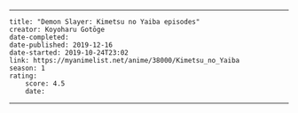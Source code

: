 ---

    title: "Demon Slayer: Kimetsu no Yaiba episodes"
    creator: Koyoharu Gotōge
    date-completed: 
    date-published: 2019-12-16
    date-started: 2019-10-24T23:02
    link: https://myanimelist.net/anime/38000/Kimetsu_no_Yaiba
    season: 1
    rating:
        score: 4.5
        date:

---